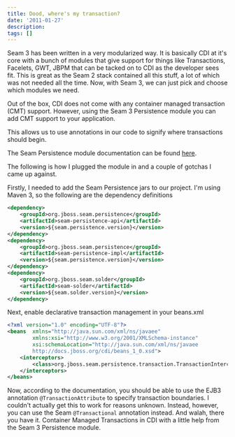 ```yaml
---
title: Dood, where's my transaction?
date: '2011-01-27'
description:
tags: []
---
```


Seam 3 has been written in a very modularized way. It is basically CDI at it's core with a bunch of modules that give support for things like Transactions, Facelets, GWT, JBPM that can be tacked on to CDI as the developer sees fit. This is great as the Seam 2 stack contained all this stuff, a lot of which was not needed all the time. Now, with Seam 3, we can just pick and choose which modules we need.

Out of the box, CDI does not come with any container managed transaction (CMT) support. However, using the Seam 3 Persistence module you can add CMT support to your application.

This allows us to use annotations in our code to signify where transactions should begin.

The Seam Persistence module documentation can be found [here][1].

The following is how I plugged the module in and a couple of gotchas I came up against.

Firstly, I needed to add the Seam Persistence jars to our project. I'm using Maven 3, so the following are the dependency definitions 

```xml
<dependency>
	<groupId>org.jboss.seam.persistence</groupId>
	<artifactId>seam-persistence-api</artifactId>
	<version>${seam.persistence.version}</version>
</dependency>
<dependency>
	<groupId>org.jboss.seam.persistence</groupId>
	<artifactId>seam-persistence-impl</artifactId>
	<version>${seam.persistence.version}</version>
</dependency>
<dependency>
	<groupId>org.jboss.seam.solder</groupId>
	<artifactId>seam-solder</artifactId>
	<version>${seam.solder.version}</version>
</dependency>
```

Next, enable declarative transaction management in your beans.xml

```xml
<?xml version="1.0" encoding="UTF-8"?>
<beans 	xmlns="http://java.sun.com/xml/ns/javaee" 
		xmlns:xsi="http://www.w3.org/2001/XMLSchema-instance" 
		xsi:schemaLocation="http://java.sun.com/xml/ns/javaee 
		http://docs.jboss.org/cdi/beans_1_0.xsd">
	<interceptors>
		<class>org.jboss.seam.persistence.transaction.TransactionInterceptor</class>
	</interceptors> 
</beans>
```

Now, according to the documentation, you should be able to use the EJB3 annotation `@TransactionAttribute` to specify transaction boundaries. I couldn't actually get this to work for reasons unknown. Instead, however, you can use the Seam `@Transactional` annotation instead. And walah, there you have it. Container Managed Transactions in CDI with a little help from the Seam 3 Persistence module.

[1]: http://docs.jboss.org/seam/3/persistence/latest/reference/en-US/html/persistence.html 'Seam Persistence documentation'
